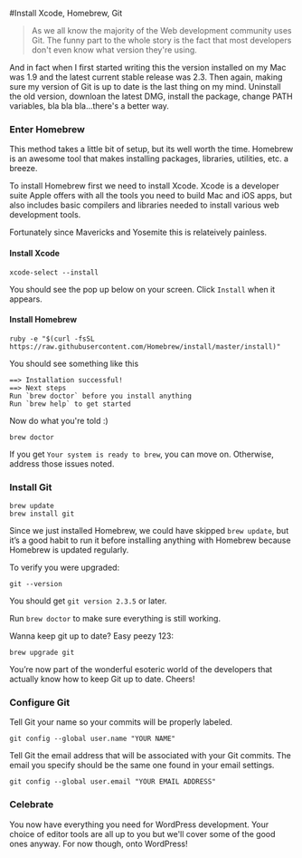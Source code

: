 #Install Xcode, Homebrew, Git  

> As we all know the majority of the Web development community uses Git. The funny part to the whole story is the fact that most developers don't even know what version they're using.  

And in fact when I first started writing this the version installed on my Mac was 1.9 and the latest current stable release was 2.3.  Then again, making sure my version of Git is up to date is the last thing on my mind.  Uninstall the old version, downloan the latest DMG, install the package, change PATH variables, bla bla bla...there's a better way.  

### Enter Homebrew  

This method takes a little bit of setup, but its well worth the time.  Homebrew is an awesome tool that makes installing packages, libraries, utilities, etc. a breeze.  

To install Homebrew first we need to install Xcode.  Xcode is a developer suite Apple offers with all the tools you need to build Mac and iOS apps, but also includes basic compilers and libraries needed to install various web development tools.  

Fortunately since Mavericks and Yosemite this is relateively painless.  

#### Install Xcode

```
xcode-select --install
```  

You should see the pop up below on your screen. Click `Install` when it appears.  

#### Install Homebrew  

```
ruby -e "$(curl -fsSL https://raw.githubusercontent.com/Homebrew/install/master/install)"
```  

You should see something like this  

```
==> Installation successful!
==> Next steps
Run `brew doctor` before you install anything
Run `brew help` to get started
```  

Now do what you're told :)  

```
brew doctor
```  

If you get `Your system is ready to brew`, you can move on. Otherwise, address those issues noted.  

### Install Git  

```
brew update
brew install git
```  

Since we just installed Homebrew, we could have skipped `brew update`, but it’s a good habit to run it before installing anything with Homebrew because Homebrew is updated regularly.  

To verify you were upgraded:  

```
git --version
```  

You should get `git version 2.3.5` or later.  

Run `brew doctor` to make sure everything is still working.  

Wanna keep git up to date? Easy peezy 123:  

```
brew upgrade git
```  

You’re now part of the wonderful esoteric world of the developers that actually know how to keep Git up to date. Cheers!  

### Configure Git  

Tell Git your name so your commits will be properly labeled.  

```
git config --global user.name "YOUR NAME"
```  

Tell Git the email address that will be associated with your Git commits. The email you specify should be the same one found in your email settings.  

```
git config --global user.email "YOUR EMAIL ADDRESS"
```  

### Celebrate  

You now have everything you need for WordPress development.  Your choice of editor tools are all up to you but we'll cover some of the good ones anyway.  For now though, onto WordPress!